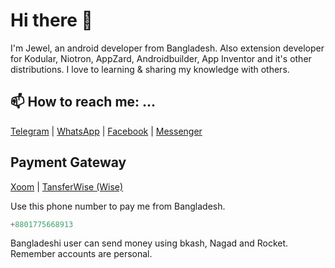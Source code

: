 # Hi there 👋

I'm Jewel, an android developer from Bangladesh. Also extension developer for Kodular, Niotron, AppZard, Androidbuilder, App Inventor and it's other distributions. I love to learning & sharing my knowledge with others.

## 📫 How to reach me: ...

<a href="https://t.me/jewelshkjony">Telegram</a> | <a href="https://wa.me/8801775668913">WhatsApp</a> | <a href="https://fb.com/jewelshkjony">Facebook</a> | <a href="https://m.me/jewelshkjony">Messenger</a>

## Payment Gateway
<a href="https://www.xoom.com/bangladesh/send-money">Xoom</a> | <a href="https://wise.com/">TansferWise (Wise)</a>

Use this phone number to pay me from Bangladesh.

````java
+8801775668913
````
Bangladeshi user can send money using bkash, Nagad and Rocket. Remember accounts are personal.
